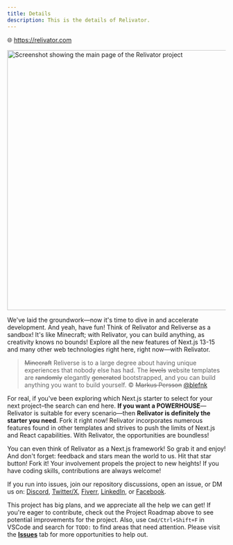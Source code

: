 ```yaml
---
title: Details
description: This is the details of Relivator.
---
```


🌐 <https://relivator.com>

<img src="/screenshot-dark.png" width="600" alt="Screenshot showing the main page of the Relivator project">

We've laid the groundwork—now it's time to dive in and accelerate development. And yeah, have fun! Think of Relivator and Reliverse as a sandbox! It's like Minecraft; with Relivator, you can build anything, as creativity knows no bounds! Explore all the new features of Next.js 13-15 and many other web technologies right here, right now—with Relivator.

> ~~Minecraft~~ Reliverse is to a large degree about having unique experiences that nobody else has had. The ~~levels~~ website templates are ~~randomly~~ elegantly ~~generated~~ bootstrapped, and you can build anything you want to build yourself. © ~~Markus Persson~~ [@blefnk](https://github.com/blefnk)

For real, if you've been exploring which Next.js starter to select for your next project–the search can end here. **If you want a POWERHOUSE**—Relivator is suitable for every scenario—then **Relivator is definitely the starter you need**. Fork it right now! Relivator incorporates numerous features found in other templates and strives to push the limits of Next.js and React capabilities. With Relivator, the opportunities are boundless!

You can even think of Relivator as a Next.js framework! So grab it and enjoy! And don't forget: feedback and stars mean the world to us. Hit that star button! Fork it! Your involvement propels the project to new heights! If you have coding skills, contributions are always welcome!

If you run into issues, join our repository discussions, open an issue, or DM us on: [Discord](https://discord.gg/Pb8uKbwpsJ), [Twitter/X](https://x.com/blefnk), [Fiverr](https://fiverr.com/blefnk), [LinkedIn](https://linkedin.com/in/blefnk), or [Facebook](https://facebook.com/blefnk).

This project has big plans, and we appreciate all the help we can get! If you're eager to contribute, check out the Project Roadmap above to see potential improvements for the project. Also, use `Cmd/Ctrl+Shift+F` in VSCode and search for `TODO:` to find areas that need attention. Please visit the **[Issues](https://github.com/blefnk/relivator/issues)** tab for more opportunities to help out.
